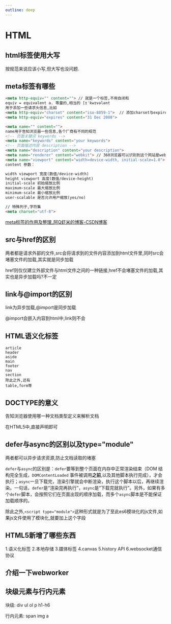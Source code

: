 ```yaml
---
outline: deep
---
```

# HTML

## html标签使用大写

按规范来说应该小写,但大写也没问题.

## meta标签有哪些

```html
<meta http-equiv="" content=""> // 就是一个标签,不用自闭和
equiv = equivalent a. 等量的,相当的 [ɪˈkwɪvələnt
用于添加一些请求头信息,比如
<meta http-equiv="charset" content="iso-8859-1">  // 添加charset与expires请求头信息
<meta http-equiv="expires" content="31 Dec 2008">

<meta name="" content="">
name用于告知浏览器一些信息,各个厂商有不同的规范
<!-- 页面关键词 keywords -->
<meta name="keywords" content="your keywords">
<!-- 页面描述内容 description -->
<meta name="description" content="your description">
<meta name="renderer" content="webkit"> // 360浏览器可以识别到这个网站是webkit内核
<meta name="viewport" content="width=device-width, initial-scale=1.0"> // 控制网页布局
content 参数：

width viewport 宽度(数值/device-width)
height viewport 高度(数值/device-height)
initial-scale 初始缩放比例
maximum-scale 最大缩放比例
minimum-scale 最小缩放比例
user-scalable 是否允许用户缩放(yes/no)

// 特殊列子,字符集
<meta charset="utf-8">
```

[meta标签的作用及整理_阿Q虾米的博客-CSDN博客](https://blog.csdn.net/yc123h/article/details/51356143)

## src与href的区别

两者都是请求外部的文件,src会将请求到的文件内容添加到html文件里,同时src会堵塞文件的加载,其实就是同步加载

href则仅仅建立外部文件与html文件之间的一种链接,href不会堵塞文件的加载,其实也是异步加载吗?不一定

## link与@import的区别

link为异步加载,@import是同步加载

@import会嵌入内容到html中,link则不会

## HTML语义化标签

```
article
header
aside
main
footer
nav
section
除此之外,还有
table,form等
```

## DOCTYPE的意义

告知浏览器使用哪一种文档类型定义来解析文档

在HTML5中,直接声明即可

## defer与async的区别以及type="module"

两者都可以异步请求资源,防止文档读取的堵塞

`defer`与`async`的区别是：`defer`要等到整个页面在内存中正常渲染结束（DOM 结构完全生成，`DOMContentLoaded` 事件被调用**之前**,以及其他脚本执行完成），才会执行；`async`一旦下载完，渲染引擎就会中断渲染，执行这个脚本以后，再继续渲染。一句话，`defer`是“渲染完再执行”，`async`是“下载完就执行”。另外，如果有多个`defer`脚本，会按照它们在页面出现的顺序加载，而多个`async`脚本是不能保证加载顺序的。

除此之外,`<script type="module">`这种形式就是为了至此es6模块化的js文件,如果js文件使用了模块化,就要加上这个字段

## HTML5新增了哪些东西

1.语义化标签 2.本地存储 3.媒体标签 4.canvas 5.history API 6.websocket通信协议

## 介绍一下webworker

## 块级元素与行内元素

块级: div ul ol p h1-h6

行内元素: span img a
